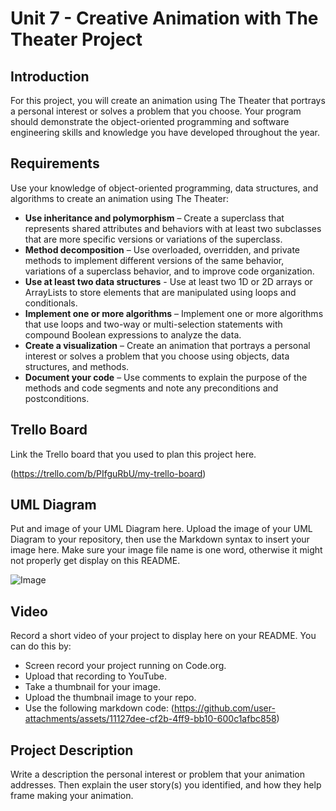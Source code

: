 # Unit 7 - Creative Animation with The Theater Project

## Introduction

For this project, you will create an animation using The Theater that portrays a personal interest or solves a problem that you choose. Your program should demonstrate the object-oriented programming and software engineering skills and knowledge you have developed throughout the year.

## Requirements

Use your knowledge of object-oriented programming, data structures, and algorithms to create an animation using The Theater:

- **Use inheritance and polymorphism** – Create a superclass that represents shared attributes and behaviors with at least two subclasses that are more specific versions or variations of the superclass.
- **Method decomposition** – Use overloaded, overridden, and private methods to implement different versions of the same behavior, variations of a superclass behavior, and to improve code organization.
- **Use at least two data structures** - Use at least two 1D or 2D arrays or ArrayLists to store elements that are manipulated using loops and conditionals.
- **Implement one or more algorithms** – Implement one or more algorithms that use loops and two-way or multi-selection statements with compound Boolean expressions to analyze the data.
- **Create a visualization** – Create an animation that portrays a personal interest or solves a problem that you choose using objects, data structures, and methods.
- **Document your code** – Use comments to explain the purpose of the methods and code segments and note any preconditions and postconditions.

## Trello Board

Link the Trello board that you used to plan this project here. 

(https://trello.com/b/PIfguRbU/my-trello-board)

## UML Diagram

Put and image of your UML Diagram here. Upload the image of your UML Diagram to your repository, then use the Markdown syntax to insert your image here. Make sure your image file name is one word, otherwise it might not properly get display on this README.

![Image](https://github.com/user-attachments/assets/e8409862-8d04-41b7-b51f-2d879fba7681)

## Video

Record a short video of your project to display here on your README. You can do this by:

- Screen record your project running on Code.org.
- Upload that recording to YouTube.
- Take a thumbnail for your image.
- Upload the thumbnail image to your repo.
- Use the following markdown code:
(https://github.com/user-attachments/assets/11127dee-cf2b-4ff9-bb10-600c1afbc858)

## Project Description

Write a description the personal interest or problem that your animation addresses. Then explain the user story(s) you identified, and how they help frame making your animation.
